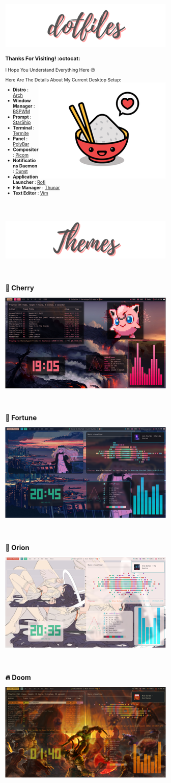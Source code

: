 ![alt text](Images/Banner_DotFiles.png)

### Thanks For Visiting! :octocat:



I Hope You Understand Everything Here :wink:

Here Are The Details About My Current Desktop Setup:
<a href="https://wiki.installgentoo.com/index.php/GNU/Linux_Ricing"><img src="Images/Banner_Rice.png" alt="" align="right" width="400px"></a>
- **Distro**                   : [Arch](https://archlinux.org/)
- **Window Manager**           : [BSPWM](https://github.com/baskerville/bspwm)
- **Prompt**                   : [StarShip](https://starship.rs/)
- **Terminal**                 : [Termite](https://github.com/thestinger/termite/)
- **Panel**                    : [PolyBar](https://github.com/polybar/polybar)
- **Compositor**               : [Picom](https://github.com/yshui/picom)
- **Notifications Daemon**    : [Dunst](https://github.com/dunst-project/dunst)
- **Application Launcher**    : [Rofi](https://github.com/davatorium/rofi)
- **File Manager**            : [Thunar](https://github.com/ranger/ranger)
- **Text Editor**             : [Vim](https://github.com/vim/vim)

<br/><br/><br/>

![alt text](Images/Banner_Themes.png)

<br/><br/>

## 🌸 Cherry
![alt text](Images/Rice_Cherry.png)


<br/><br/>


## 🎀 Fortune
![alt text](Images/Rice_Fortune.png) 

<br/><br/>

## 🌈 Orion
![alt text](Images/Rice_Orion.png) 


<br/><br/>

## 🔥 Doom
![alt text](Images/Rice_Doom.png)


